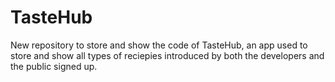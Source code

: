# TasteHub
New repository to store and show the code of TasteHub, an app used to store and show all types of reciepies introduced by both the developers and the public signed up. 
